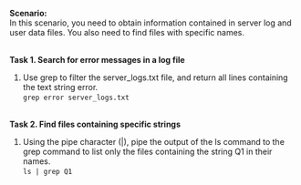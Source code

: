<b>Scenario:</b><br>
In this scenario, you need to obtain information contained in server log and user data files. You also need to find files with specific names.<br><br>

<b>Task 1. Search for error messages in a log file</b><br>
1. Use grep to filter the server_logs.txt file, and return all lines containing the text string error.<br>
```grep error server_logs.txt```<br><br>

<b>Task 2. Find files containing specific strings</b><br>
1. Using the pipe character (|), pipe the output of the ls command to the grep command to list only the files containing the string Q1 in their names.<br>
```ls | grep Q1```<br><br>
